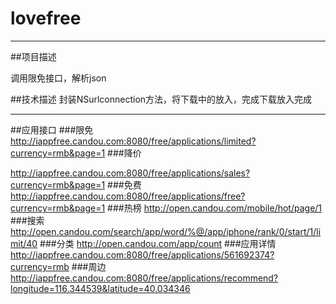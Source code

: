 # lovefree

---
##项目描述

调用限免接口，解析json

##技术描述
封装NSurlconnection方法，将下载中的放入，完成下载放入完成

---
##应用接口
###限免
http://iappfree.candou.com:8080/free/applications/limited?currency=rmb&page=1
###降价

http://iappfree.candou.com:8080/free/applications/sales?currency=rmb&page=1
###免费
http://iappfree.candou.com:8080/free/applications/free?currency=rmb&page=1
###热榜
http://open.candou.com/mobile/hot/page/1
###搜索
http://open.candou.com/search/app/word/%@/app/iphone/rank/0/start/1/limit/40
###分类
http://open.candou.com/app/count 
###应用详情
http://iappfree.candou.com:8080/free/applications/561692374?currency=rmb
###周边
http://iappfree.candou.com:8080/free/applications/recommend?longitude=116.344539&latitude=40.034346


